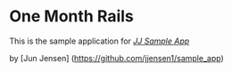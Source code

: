 # One Month Rails

This is the sample application for 
[*JJ Sample App*](https://github.com/jjensen1/sample_app)

by [Jun Jensen] (https://github.com/jjensen1/sample_app)